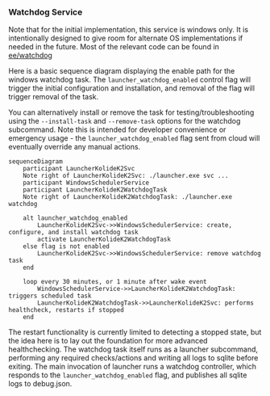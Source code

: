 ### Watchdog Service

Note that for the initial implementation, this service is windows only. It is intentionally designed to give room for alternate OS implementations if needed in the future.
Most of the relevant code can be found in [ee/watchdog](../../ee/watchdog/)

Here is a basic sequence diagram displaying the enable path for the windows watchdog task. The `launcher_watchdog_enabled` control flag will trigger the initial configuration and installation, and removal of the flag will trigger removal of the task.

You can alternatively install or remove the task for testing/troubleshooting using the `--install-task` and `--remove-task` options for the watchdog subcommand. Note this is intended for developer convenience or emergency usage - the `launcher_watchdog_enabled` flag sent from cloud will eventually override any manual actions.

```mermaid
sequenceDiagram
    participant LauncherKolideK2Svc
    Note right of LauncherKolideK2Svc: ./launcher.exe svc ...
    participant WindowsSchedulerService
    participant LauncherKolideK2WatchdogTask
    Note right of LauncherKolideK2WatchdogTask: ./launcher.exe watchdog

    alt launcher_watchdog_enabled
        LauncherKolideK2Svc->>WindowsSchedulerService: create, configure, and install watchdog task
        activate LauncherKolideK2WatchdogTask
    else flag is not enabled
        LauncherKolideK2Svc->>WindowsSchedulerService: remove watchdog task
    end

    loop every 30 minutes, or 1 minute after wake event
        WindowsSchedulerService->>LauncherKolideK2WatchdogTask: triggers scheduled task
        LauncherKolideK2WatchdogTask->>LauncherKolideK2Svc: performs healthcheck, restarts if stopped
    end
```

The restart functionality is currently limited to detecting a stopped state, but the idea here is to lay out the foundation for more advanced healthchecking.
The watchdog task itself runs as a launcher subcommand, performing any required checks/actions and writing all logs to sqlite before exiting. The main invocation of launcher runs a watchdog controller, which responds to the `launcher_watchdog_enabled` flag, and publishes all sqlite logs to debug.json.